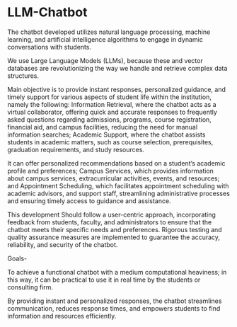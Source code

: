 # LLM-Chatbot

The chatbot developed utilizes natural language processing, machine learning, and artificial intelligence algorithms to engage in dynamic conversations with students.

We use Large Language Models (LLMs), because these and vector databases are revolutionizing the way we handle and retrieve complex data structures.

Main objective is to provide instant responses, personalized guidance, and timely support for various aspects of student life within the institution, namely the following: Information Retrieval, where the chatbot acts as a virtual collaborator, offering quick and accurate responses to frequently asked questions regarding admissions, programs, course registration, financial aid, and campus facilities, reducing the need for manual information searches; Academic Support, where the chatbot assists students in academic matters, such as course selection, prerequisites, graduation requirements, and study resources.

It can offer personalized recommendations based on a student’s academic profile and preferences; Campus Services, which provides information about campus services, extracurricular activities, events, and resources; and Appointment Scheduling, which facilitates appointment scheduling with academic advisors, and support staff, streamlining administrative processes and ensuring timely access to guidance and assistance.

This development Should follow a user-centric approach, incorporating feedback from students, faculty, and administrators to ensure that the chatbot meets their specific needs and preferences. Rigorous testing and quality assurance measures are implemented to guarantee the accuracy, reliability, and security of the chatbot.

Goals-

To achieve a functional chatbot with a medium computational heaviness; in this way, it can be practical to use it in real time by the students or consulting firm.

By providing instant and personalized responses, the chatbot streamlines communication, reduces response times, and empowers students to find information and resources efficiently.
